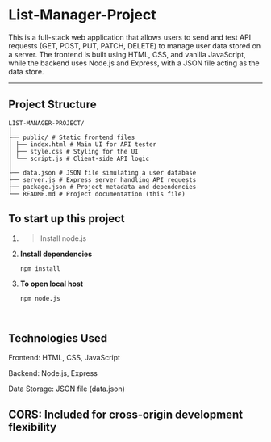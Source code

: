 # List-Manager-Project  
This is a full-stack web application that allows users to send and test API requests (GET, POST, PUT, PATCH, DELETE) to manage user data stored on a server. The frontend is built using HTML, CSS, and vanilla JavaScript, while the backend uses Node.js and Express, with a JSON file acting as the data store.

---

## Project Structure 
```
LIST-MANAGER-PROJECT/
│
├── public/ # Static frontend files
│ ├── index.html # Main UI for API tester
│ ├── style.css # Styling for the UI
│ └── script.js # Client-side API logic
│
├── data.json # JSON file simulating a user database
├── server.js # Express server handling API requests
├── package.json # Project metadata and dependencies
└── README.md # Project documentation (this file)
```




## To start up this project

1. >Install node.js 

2. **Install dependencies**
   ```bash
   npm install
3. **To open local host**
    ```bash
    npm node.js




## Technologies Used

Frontend: HTML, CSS, JavaScript

Backend: Node.js, Express

Data Storage: JSON file (data.json)

CORS: Included for cross-origin development flexibility
---

